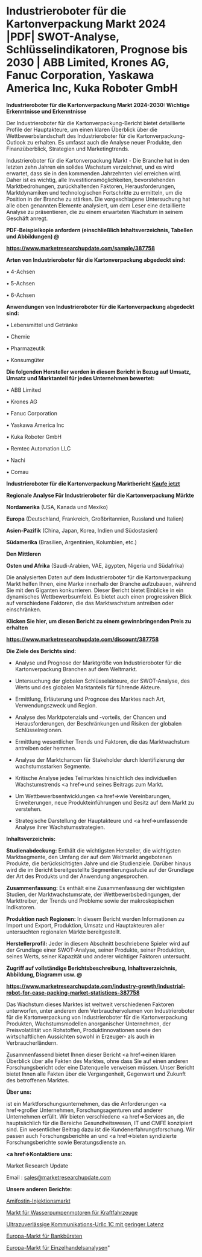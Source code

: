 # Industrieroboter für die Kartonverpackung Markt 2024 |PDF| SWOT-Analyse, Schlüsselindikatoren, Prognose bis 2030 | ABB Limited, Krones AG, Fanuc Corporation, Yaskawa America Inc, Kuka Roboter GmbH

<strong>Industrieroboter für die Kartonverpackung Markt 2024-2030: Wichtige Erkenntnisse und Erkenntnisse</strong>

Der Industrieroboter für die Kartonverpackung-Bericht bietet detaillierte Profile der Hauptakteure, um einen klaren Überblick über die Wettbewerbslandschaft des Industrieroboter für die Kartonverpackung-Outlook zu erhalten. Es umfasst auch die Analyse neuer Produkte, den Finanzüberblick, Strategien und Marketingtrends.

Industrieroboter für die Kartonverpackung Markt - Die Branche hat in den letzten zehn Jahren ein solides Wachstum verzeichnet, und es wird erwartet, dass sie in den kommenden Jahrzehnten viel erreichen wird. Daher ist es wichtig, alle Investitionsmöglichkeiten, bevorstehenden Marktbedrohungen, zurückhaltenden Faktoren, Herausforderungen, Marktdynamiken und technologischen Fortschritte zu ermitteln, um die Position in der Branche zu stärken. Die vorgeschlagene Untersuchung hat alle oben genannten Elemente analysiert, um dem Leser eine detaillierte Analyse zu präsentieren, die zu einem erwarteten Wachstum in seinem Geschäft anregt.



<strong><b>PDF-Beispielkopie anfordern (einschließlich Inhaltsverzeichnis, Tabellen und Abbildungen) @ </b></strong>

<strong><a href=https://www.marketresearchupdate.com/sample/387758>

<strong>https://www.marketresearchupdate.com/sample/387758</u></a></strong></strong>



<strong>Arten von Industrieroboter für die Kartonverpackung abgedeckt sind:</strong>

• 4-Achsen

• 5-Achsen

• 6-Achsen



<strong>Anwendungen von Industrieroboter für die Kartonverpackung abgedeckt sind:</strong>

• Lebensmittel und Getränke

• Chemie

• Pharmazeutik

• Konsumgüter



<strong>Die folgenden Hersteller werden in diesem Bericht in Bezug auf Umsatz, Umsatz und Marktanteil für jedes Unternehmen bewertet:</strong>

• ABB Limited

• Krones AG

• Fanuc Corporation

• Yaskawa America Inc

• Kuka Roboter GmbH

• Remtec Automation LLC

• Nachi

• Comau



<strong>Industrieroboter für die Kartonverpackung Marktbericht <a href=https://www.marketresearchupdate.com/buynow/387758>Kaufe jetzt</a></strong>



<strong>Regionale Analyse Für Industrieroboter für die Kartonverpackung Märkte</strong>



<strong>Nordamerika</strong> (USA, Kanada und Mexiko)



<strong>Europa</strong> (Deutschland, Frankreich, Großbritannien, Russland und Italien)



<strong>Asien-Pazifik</strong> (China, Japan, Korea, Indien und Südostasien)



<strong>Südamerika</strong> (Brasilien, Argentinien, Kolumbien, etc.)



<strong>Den Mittleren</strong> 

<strong>Osten und Afrika</strong> (Saudi-Arabien, VAE, ägypten, Nigeria und Südafrika)

Die analysierten Daten auf dem Industrieroboter für die Kartonverpackung Markt helfen Ihnen, eine Marke innerhalb der Branche aufzubauen, während Sie mit den Giganten konkurrieren. Dieser Bericht bietet Einblicke in ein dynamisches Wettbewerbsumfeld. Es bietet auch einen progressiven Blick auf verschiedene Faktoren, die das Marktwachstum antreiben oder einschränken.



<strong>Klicken Sie hier, um diesen Bericht zu einem gewinnbringenden Preis zu erhalten
</strong>

<strong><a href=https://www.marketresearchupdate.com/discount/387758>https://www.marketresearchupdate.com/discount/387758</b></u></strong></a>



<strong>Die Ziele des Berichts sind:</strong>

- Analyse und Prognose der Marktgröße von Industrieroboter für die Kartonverpackung Branchen auf dem Weltmarkt.

- Untersuchung der globalen Schlüsselakteure, der SWOT-Analyse, des Werts und des globalen Marktanteils für führende Akteure.

- Ermittlung, Erläuterung und Prognose des Marktes nach Art, Verwendungszweck und Region.

- Analyse des Marktpotenzials und -vorteils, der Chancen und Herausforderungen, der Beschränkungen und Risiken der globalen Schlüsselregionen.

- Ermittlung wesentlicher Trends und Faktoren, die das Marktwachstum antreiben oder hemmen.

- Analyse der Marktchancen für Stakeholder durch Identifizierung der wachstumsstarken Segmente.

- Kritische Analyse jedes Teilmarktes hinsichtlich des individuellen Wachstumstrends <a href=>und</a> seines Beitrags zum Markt.

- Um Wettbewerbsentwicklungen <a href=>wie</a> Vereinbarungen, Erweiterungen, neue Produkteinführungen und Besitz auf dem Markt zu verstehen.

- Strategische Darstellung der Hauptakteure und <a href=>umfas</a>sende Analyse ihrer Wachstumsstrategien.



<strong>Inhaltsverzeichnis:</strong>



<strong>Studienabdeckung:</strong> Enthält die wichtigsten Hersteller, die wichtigsten Marktsegmente, den Umfang der auf dem Weltmarkt angebotenen Produkte, die berücksichtigten Jahre und die Studienziele. Darüber hinaus wird die im Bericht bereitgestellte Segmentierungsstudie auf der Grundlage der Art des Produkts und der Anwendung angesprochen.



<strong>Zusammenfassung:</strong> Es enthält eine Zusammenfassung der wichtigsten Studien, der Marktwachstumsrate, der Wettbewerbsbedingungen, der Markttreiber, der Trends und Probleme sowie der makroskopischen Indikatoren.



<strong>Produktion nach Regionen:</strong> In diesem Bericht werden Informationen zu Import und Export, Produktion, Umsatz und Hauptakteuren aller untersuchten regionalen Märkte bereitgestellt.



<strong>Herstellerprofil:</strong> Jeder in diesem Abschnitt beschriebene Spieler wird auf der Grundlage einer SWOT-Analyse, seiner Produkte, seiner Produktion, seines Werts, seiner Kapazität und anderer wichtiger Faktoren untersucht.



<strong><b>Zugriff auf vollständige Berichtsbeschreibung, Inhaltsverzeichnis, Abbildung, Diagramm usw. @ </b></strong>

<strong><a href=https://www.marketresearchupdate.com/industry-growth/industrial-robot-for-case-packing-market-statistices-387758>https://www.marketresearchupdate.com/industry-growth/industrial-robot-for-case-packing-market-statistices-387758</a></strong>

Das Wachstum dieses Marktes ist weltweit verschiedenen Faktoren unterworfen, unter anderem dem Verbrauchervolumen von Industrieroboter für die Kartonverpackung von Industrieroboter für die Kartonverpackung Produkten, Wachstumsmodellen anorganischer Unternehmen, der Preisvolatilität von Rohstoffen, Produktinnovationen sowie den wirtschaftlichen Aussichten sowohl in Erzeuger- als auch in Verbraucherländern.

Zusammenfassend bietet Ihnen dieser Bericht <a href=>einen</a> klaren Überblick über alle Fakten des Marktes, ohne dass Sie auf einen anderen Forschungsbericht oder eine Datenquelle verweisen müssen. Unser Bericht bietet Ihnen alle Fakten über die Vergangenheit, Gegenwart und Zukunft des betroffenen Marktes.



<strong>Über uns:</strong>

 ist ein Marktforschungsunternehmen, das die Anforderungen <a href=>großer</a> Unternehmen, Forschungsagenturen und anderer Unternehmen erfüllt. Wir bieten verschiedene <a href=>Services</a> an, die hauptsächlich für die Bereiche Gesundheitswesen, IT und CMFE konzipiert sind. Ein wesentlicher Beitrag dazu ist die Kundenerfahrungsforschung. Wir passen auch Forschungsberichte an und <a href=>bieten</a> syndizierte Forschungsberichte sowie Beratungsdienste an.



<strong><a href=>Kontaktiere uns:</a></strong>

Market Research Update

Email : sales@marketresearchupdate.com



<strong>Unsere anderen Berichte:</strong>

<a href=https://www.linkedin.com/pulse/amifostine-injection-market-pointing-capture>Amifostin-Injektionsmarkt</a>

<a href=https://www.linkedin.com/pulse/automotive-water-pump-motor-market-size-emerging>Markt für Wasserpumpenmotoren für Kraftfahrzeuge</a>

<a href=https://www.linkedin.com/pulse/ultra-reliable-low-latency-communications-urllc-1c>Ultrazuverlässige Kommunikations-Urllc 1C mit geringer Latenz</a>

<a href=https://www.linkedin.com/pulse/europe-bench-brush-market-size-scope-top-key-company>Europa-Markt für Bankbürsten</a>

<a href=https://www.linkedin.com/pulse/europe-retail-analytics-market-2023-new-comprehensive-ezd9f/>Europa-Markt für Einzelhandelsanalysen</a>"
